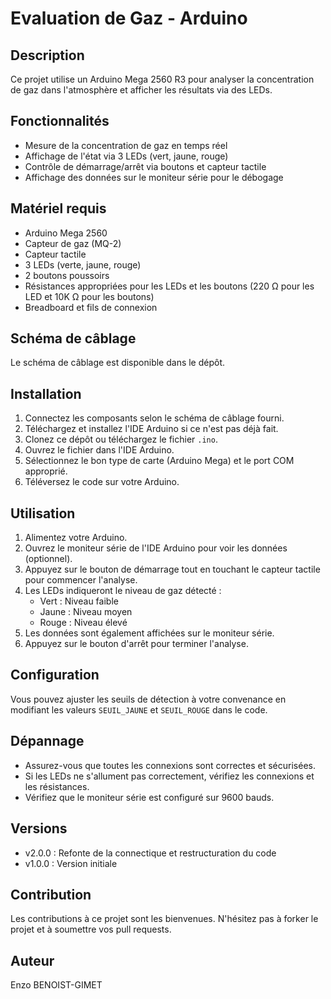# Evaluation de Gaz - Arduino

## Description

Ce projet utilise un Arduino Mega 2560 R3 pour analyser la concentration de gaz dans l'atmosphère et afficher les résultats via des LEDs.

## Fonctionnalités

- Mesure de la concentration de gaz en temps réel
- Affichage de l'état via 3 LEDs (vert, jaune, rouge)
- Contrôle de démarrage/arrêt via boutons et capteur tactile
- Affichage des données sur le moniteur série pour le débogage

## Matériel requis

- Arduino Mega 2560
- Capteur de gaz (MQ-2)
- Capteur tactile
- 3 LEDs (verte, jaune, rouge)
- 2 boutons poussoirs
- Résistances appropriées pour les LEDs et les boutons (220 Ω pour les LED et 10K Ω pour les boutons)
- Breadboard et fils de connexion

## Schéma de câblage

Le schéma de câblage est disponible dans le dépôt.

## Installation

1. Connectez les composants selon le schéma de câblage fourni.
2. Téléchargez et installez l'IDE Arduino si ce n'est pas déjà fait.
3. Clonez ce dépôt ou téléchargez le fichier `.ino`.
4. Ouvrez le fichier dans l'IDE Arduino.
5. Sélectionnez le bon type de carte (Arduino Mega) et le port COM approprié.
6. Téléversez le code sur votre Arduino.

## Utilisation

1. Alimentez votre Arduino.
2. Ouvrez le moniteur série de l'IDE Arduino pour voir les données (optionnel).
3. Appuyez sur le bouton de démarrage tout en touchant le capteur tactile pour commencer l'analyse.
4. Les LEDs indiqueront le niveau de gaz détecté :
   - Vert : Niveau faible
   - Jaune : Niveau moyen
   - Rouge : Niveau élevé
5. Les données sont également affichées sur le moniteur série.
6. Appuyez sur le bouton d'arrêt pour terminer l'analyse.

## Configuration

Vous pouvez ajuster les seuils de détection à votre convenance en modifiant les valeurs `SEUIL_JAUNE` et `SEUIL_ROUGE` dans le code.

## Dépannage

- Assurez-vous que toutes les connexions sont correctes et sécurisées.
- Si les LEDs ne s'allument pas correctement, vérifiez les connexions et les résistances.
- Vérifiez que le moniteur série est configuré sur 9600 bauds.

## Versions

- v2.0.0 : Refonte de la connectique et restructuration du code
- v1.0.0 : Version initiale

## Contribution

Les contributions à ce projet sont les bienvenues. N'hésitez pas à forker le projet et à soumettre vos pull requests.

## Auteur

Enzo BENOIST-GIMET
